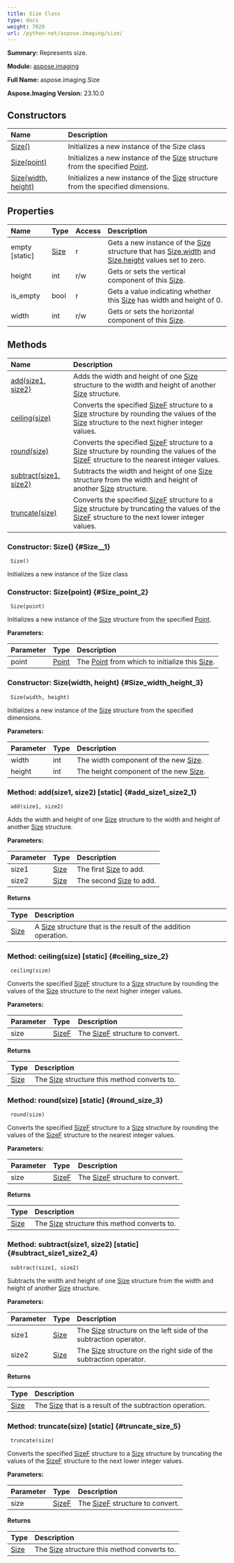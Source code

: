 ```yaml
---
title: Size Class
type: docs
weight: 7020
url: /python-net/aspose.imaging/size/
---
```


**Summary:** Represents size.

**Module:** [aspose.imaging](/imaging/python-net/aspose.imaging/)

**Full Name:** aspose.imaging.Size

**Aspose.Imaging Version:** 23.10.0

## **Constructors**
| **Name** | **Description** |
| :- | :- |
| [Size()](#Size__1) | Initializes a new instance of the Size class |
| [Size(point)](#Size_point_2) | Initializes a new instance of the [Size](/imaging/python-net/aspose.imaging/size/) structure from the specified [Point](/imaging/python-net/aspose.imaging/point/). |
| [Size(width, height)](#Size_width_height_3) | Initializes a new instance of the [Size](/imaging/python-net/aspose.imaging/size/) structure from the specified dimensions. |
## **Properties**
| **Name** | **Type** | **Access** | **Description** |
| :- | :- | :- | :- |
| empty [static] | [Size](/imaging/python-net/aspose.imaging/size) | r | Gets a new instance of the [Size](/imaging/python-net/aspose.imaging/size/) structure that has [Size.width](/imaging/python-net/aspose.imaging/size/) and [Size.height](/imaging/python-net/aspose.imaging/size/) values set to zero. |
| height | int | r/w | Gets or sets the vertical component of this [Size](/imaging/python-net/aspose.imaging/size/). |
| is_empty | bool | r | Gets a value indicating whether this [Size](/imaging/python-net/aspose.imaging/size/) has width and height of 0. |
| width | int | r/w | Gets or sets the horizontal component of this [Size](/imaging/python-net/aspose.imaging/size/). |
## **Methods**
| **Name** | **Description** |
| :- | :- |
| [add(size1, size2)](#add_size1_size2_1) | Adds the width and height of one [Size](/imaging/python-net/aspose.imaging/size/) structure to the width and height of another [Size](/imaging/python-net/aspose.imaging/size/) structure. |
| [ceiling(size)](#ceiling_size_2) | Converts the specified [SizeF](/imaging/python-net/aspose.imaging/sizef/) structure to a [Size](/imaging/python-net/aspose.imaging/size/) structure by rounding the values of the [Size](/imaging/python-net/aspose.imaging/size/) structure to the next higher integer values. |
| [round(size)](#round_size_3) | Converts the specified [SizeF](/imaging/python-net/aspose.imaging/sizef/) structure to a [Size](/imaging/python-net/aspose.imaging/size/) structure by rounding the values of the [SizeF](/imaging/python-net/aspose.imaging/sizef/) structure to the nearest integer values. |
| [subtract(size1, size2)](#subtract_size1_size2_4) | Subtracts the width and height of one [Size](/imaging/python-net/aspose.imaging/size/) structure from the width and height of another [Size](/imaging/python-net/aspose.imaging/size/) structure. |
| [truncate(size)](#truncate_size_5) | Converts the specified [SizeF](/imaging/python-net/aspose.imaging/sizef/) structure to a [Size](/imaging/python-net/aspose.imaging/size/) structure by truncating the values of the [SizeF](/imaging/python-net/aspose.imaging/sizef/) structure to the next lower integer values. |


### Constructor: Size() {#Size__1}


```
 Size() 
```

Initializes a new instance of the Size class

### Constructor: Size(point) {#Size_point_2}


```
 Size(point) 
```

Initializes a new instance of the [Size](/imaging/python-net/aspose.imaging/size/) structure from the specified [Point](/imaging/python-net/aspose.imaging/point/).

**Parameters:**

| Parameter | Type | Description |
| :- | :- | :- |
| point | [Point](/imaging/python-net/aspose.imaging/point) | The [Point](/imaging/python-net/aspose.imaging/point/) from which to initialize this [Size](/imaging/python-net/aspose.imaging/size/). |

### Constructor: Size(width, height) {#Size_width_height_3}


```
 Size(width, height) 
```

Initializes a new instance of the [Size](/imaging/python-net/aspose.imaging/size/) structure from the specified dimensions.

**Parameters:**

| Parameter | Type | Description |
| :- | :- | :- |
| width | int | The width component of the new [Size](/imaging/python-net/aspose.imaging/size/). |
| height | int | The height component of the new [Size](/imaging/python-net/aspose.imaging/size/). |

### Method: add(size1, size2)  [static] {#add_size1_size2_1}


```
 add(size1, size2) 
```

Adds the width and height of one [Size](/imaging/python-net/aspose.imaging/size/) structure to the width and height of another [Size](/imaging/python-net/aspose.imaging/size/) structure.

**Parameters:**

| Parameter | Type | Description |
| :- | :- | :- |
| size1 | [Size](/imaging/python-net/aspose.imaging/size) | The first [Size](/imaging/python-net/aspose.imaging/size/) to add. |
| size2 | [Size](/imaging/python-net/aspose.imaging/size) | The second [Size](/imaging/python-net/aspose.imaging/size/) to add. |

**Returns**

| Type | Description |
| :- | :- |
| [Size](/imaging/python-net/aspose.imaging/size) | A [Size](/imaging/python-net/aspose.imaging/size/) structure that is the result of the addition operation. |


### Method: ceiling(size)  [static] {#ceiling_size_2}


```
 ceiling(size) 
```

Converts the specified [SizeF](/imaging/python-net/aspose.imaging/sizef/) structure to a [Size](/imaging/python-net/aspose.imaging/size/) structure by rounding the values of the [Size](/imaging/python-net/aspose.imaging/size/) structure to the next higher integer values.

**Parameters:**

| Parameter | Type | Description |
| :- | :- | :- |
| size | [SizeF](/imaging/python-net/aspose.imaging/sizef) | The [SizeF](/imaging/python-net/aspose.imaging/sizef/) structure to convert. |

**Returns**

| Type | Description |
| :- | :- |
| [Size](/imaging/python-net/aspose.imaging/size) | The [Size](/imaging/python-net/aspose.imaging/size/) structure this method converts to. |


### Method: round(size)  [static] {#round_size_3}


```
 round(size) 
```

Converts the specified [SizeF](/imaging/python-net/aspose.imaging/sizef/) structure to a [Size](/imaging/python-net/aspose.imaging/size/) structure by rounding the values of the [SizeF](/imaging/python-net/aspose.imaging/sizef/) structure to the nearest integer values.

**Parameters:**

| Parameter | Type | Description |
| :- | :- | :- |
| size | [SizeF](/imaging/python-net/aspose.imaging/sizef) | The [SizeF](/imaging/python-net/aspose.imaging/sizef/) structure to convert. |

**Returns**

| Type | Description |
| :- | :- |
| [Size](/imaging/python-net/aspose.imaging/size) | The [Size](/imaging/python-net/aspose.imaging/size/) structure this method converts to. |


### Method: subtract(size1, size2)  [static] {#subtract_size1_size2_4}


```
 subtract(size1, size2) 
```

Subtracts the width and height of one [Size](/imaging/python-net/aspose.imaging/size/) structure from the width and height of another [Size](/imaging/python-net/aspose.imaging/size/) structure.

**Parameters:**

| Parameter | Type | Description |
| :- | :- | :- |
| size1 | [Size](/imaging/python-net/aspose.imaging/size) | The [Size](/imaging/python-net/aspose.imaging/size/) structure on the left side of the subtraction operator. |
| size2 | [Size](/imaging/python-net/aspose.imaging/size) | The [Size](/imaging/python-net/aspose.imaging/size/) structure on the right side of the subtraction operator. |

**Returns**

| Type | Description |
| :- | :- |
| [Size](/imaging/python-net/aspose.imaging/size) | The [Size](/imaging/python-net/aspose.imaging/size/) that is a result of the subtraction operation. |


### Method: truncate(size)  [static] {#truncate_size_5}


```
 truncate(size) 
```

Converts the specified [SizeF](/imaging/python-net/aspose.imaging/sizef/) structure to a [Size](/imaging/python-net/aspose.imaging/size/) structure by truncating the values of the [SizeF](/imaging/python-net/aspose.imaging/sizef/) structure to the next lower integer values.

**Parameters:**

| Parameter | Type | Description |
| :- | :- | :- |
| size | [SizeF](/imaging/python-net/aspose.imaging/sizef) | The [SizeF](/imaging/python-net/aspose.imaging/sizef/) structure to convert. |

**Returns**

| Type | Description |
| :- | :- |
| [Size](/imaging/python-net/aspose.imaging/size) | The [Size](/imaging/python-net/aspose.imaging/size/) structure this method converts to. |



